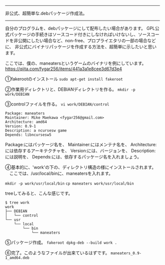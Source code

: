 


**************************************************


非公式、超簡単な.debパッケージ作成法。


**************************************************


自分のプログラムを、debパッケージにして配布したい場合があります。
GPL公式パッケージの手続きはソースコード付きにしなければいけないし、ソースコードを非公開にしたい場合など、non-free、プロプライエタリの一部の場合などに、
非公式にバイナリパッケージを作成する方法を、超簡単に示したいと思います。

ここでは、僕の、maneatersというゲームのバイナリを例にしています。
https://qiita.com/fygar256/items/441a3a1e8cee3d67d3e4

①fakerootのインストール
`sudo apt-get install fakeroot`

②作業用ディレクトリと、DEBIANディレクトリを作る。
`mkdir -p work/DEBIAN`

③controlファイルを作る。
`vi work/DEBIAN/control`

```
Package: maneaters
Maintainer: Mike Maekawa <fygar256@gmail.com>
Architecture: amd64
Version: 0.9-1
Description: a ncursesw game
Depends: libncursesw5
```

Package:にはパッケージ名を、
Maintainer:にはメンテナ名を、
Architecture:には依存するアーキテクチャを、
Version:には、バージョンを、
Description:には説明を、
Depends:には、依存するパッケージ名を入れましょう。

④基本的に、'work'の下の、ディレクトリ構造の様にインストールされます。
　ここでは、/usr/local/binに、maneatersを入れます。

`mkdir -p work/usr/local/bin`
`cp maneaters work/usr/local/bin`

treeしてみると、こんな感じです。

```
$ tree work
work
├── DEBIAN
│   └── control
└── usr
    └── local
        └── bin
            └── maneaters
```

⑤パッケージ作成。
`fakeroot dpkg-deb --build work .`

⑥完了。このようなファイルが出来ているはずです。
`maneaters_0.9-1_amd64.deb`

